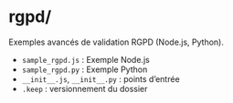 # rgpd/

Exemples avancés de validation RGPD (Node.js, Python).

- `sample_rgpd.js` : Exemple Node.js
- `sample_rgpd.py` : Exemple Python
- `__init__.js`, `__init__.py` : points d’entrée
- `.keep` : versionnement du dossier
